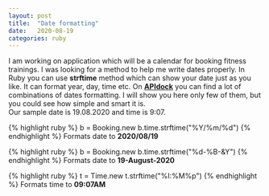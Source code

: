 ```yaml
---
layout: post
title:  "Date formatting"
date:   2020-08-19
categories: ruby
---
```

I am working on application which will be a calendar for booking fitness trainings. I was looking for a method to help me write dates properly. In Ruby you can use <b>strftime</b> method which can show your date just as you like. It can format year, day, time etc. On <b>[APIdock]</b> you can find a lot of combinations of dates formatting. I will show you here only few of them, but you could see how simple and smart it is.<br>
Our sample date is 19.08.2020 and time is 9:07.

{% highlight ruby %}
b = Booking.new
b.time.strftime("%Y/%m/%d") 
{% endhighlight %}
Formats date to <b>2020/08/19</b>

{% highlight ruby %}
b = Booking.new
b.time.strftime("%d-%B-&Y")
{% endhighlight %}
Formats date to <b>19-August-2020</b>

{% highlight ruby %}
t = Time.new
t.strftime("%I:%M%p")
{% endhighlight %}
Formats time to <b>09:07AM</b>

[APIdock]: https://apidock.com/ruby/DateTime/strftime